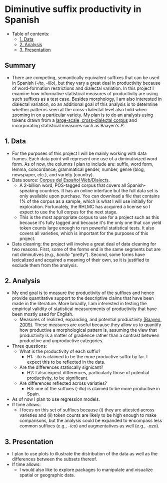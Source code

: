 # Diminutive suffix productivity in Spanish

- Table of contents:
  - [1. Data](#1.-Data)
  - [2. Analysis](#2.-Analysis)
  - [3. Presentation](#3-Presentation)

## Summary

- There are competing, semantically equivalent suffixes that can be used in Spanish (*-ito*, *-illo*), but they vary a great deal in productivity because of word-formation restrictions and dialectal variation. In this project I examine how informative statistical measures of productivity are using such suffixes as a test case. Besides morphology, I am also interested in dialectal variation, so an additional goal of this analysis is to determine whether patterns seen at the cross-dialectal level also hold when zooming in on a particular variety. My plan is to do an analysis using tokens drawn from a [large-scale, cross-dialectal corpus](https://www.corpusdelespanol.org/) and incorporating statistical measures such as Baayen's *P*.

## 1. Data
- For the purposes of this project I will be mainly working with data frames. Each data point will represent one use of a diminutivized word form. As of now, the columns I plan to include are: suffix, word form, lemma, concordance, grammatical gender, number, genre (blog, newspaper, etc.), and variety (country).
- Data source: [Corpus del Español Web/Dialects](https://www.corpusdelespanol.org/web-dial/).
  - A 2-billion word, POS-tagged corpus that covers all Spanish-speaking countries. It has an online interface but the full data set is only available upon purchase. You can download a file that contains 1% of the corpus as a sample, which is what I will use initially for exploration. Fortunately, the RHLMC has acquired a license so I expect to use the full corpus for the next stage.  
  - This is the most appropriate corpus to use for a project such as this because it's fully tagged and because it's the only one that can yield token counts large enough to run powerful statistical tests. It also covers all varieties, which is important for the purposes of this project.
- Data cleaning: the project will involve a great deal of data cleaning for two reasons. First, some of the forms end in the same segments but are not diminutives (e.g., *bonito* “pretty”).  Second, some forms have lexicalized and acquired a meaning of their own, so it is justified to exclude them from the analysis.

## 2. Analysis
- My end goal is to measure the productivity of the suffixes and hence provide quantitative support to the descriptive claims that have been made in the literature. More broadly, I am interested in testing the empirical validity of statistical measurements of productivity that have been mostly used for English.
  -  Measures of realized, expanding, and potential productivity [(Baayen, 2009)](https://www.degruyter.com/view/books/9783110213881.2/9783110213881.2.899/9783110213881.2.899.xml). These measures are useful because they allow us to quantify how productive a morphological pattern is, assuming the view that productivity is a matter of gradience rather than a contrast between productive and unproductive categories.
- Three questions:
  - What is the productivity of each suffix?
    - H1: *-ito* is claimed to be the more productive suffix by far. I expect this to be reflected in the data.
  - Are the differences statiscally signicant?
    - H2: I also expect differences, particularly those of potential productivity, to be significant.
  - Are differences reflected across variaties?
    - H3: one of the suffixes (*-illo*) is claimed to be more productive in Spain.
- As of now I plan to use regression models.
- If time allows:
  - I focus on this set of suffixes because (i) they are attested across varieties and (ii) token counts are likely to be high enough to make comparisons, but the analysis could be expanded to encompass less common suffixes (e.g., *-ico*) and augmentatives as well (e.g., *-azo*).

## 3. Presentation
- I plan to use plots to illustrate the distribution of the data as well as the differences between the subsets thereof.
- If time allows:
  - I would also like to explore packages to manipulate and visualize  spatial or geographic data.
